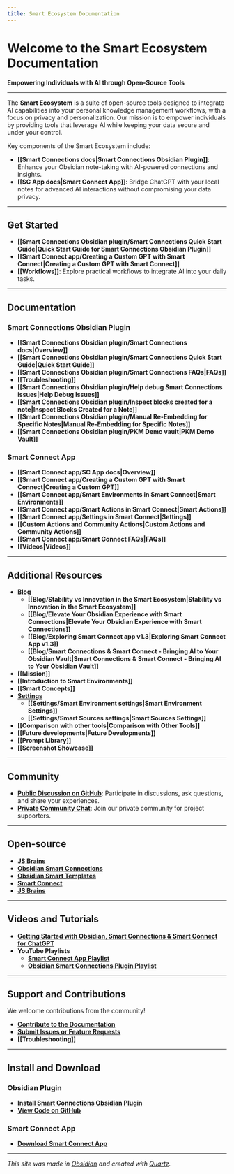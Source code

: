 ```yaml
---
title: Smart Ecosystem Documentation
---
```

# Welcome to the Smart Ecosystem Documentation

**Empowering Individuals with AI through Open-Source Tools**

---
The **Smart Ecosystem** is a suite of open-source tools designed to integrate AI capabilities into your personal knowledge management workflows, with a focus on privacy and personalization. Our mission is to empower individuals by providing tools that leverage AI while keeping your data secure and under your control.

Key components of the Smart Ecosystem include:
- **[[Smart Connections docs|Smart Connections Obsidian Plugin]]**: Enhance your Obsidian note-taking with AI-powered connections and insights.
- **[[SC App docs|Smart Connect App]]**: Bridge ChatGPT with your local notes for advanced AI interactions without compromising your data privacy.

---

## Get Started
- **[[Smart Connections Obsidian plugin/Smart Connections Quick Start Guide|Quick Start Guide for Smart Connections Obsidian Plugin]]**
- **[[Smart Connect app/Creating a Custom GPT with Smart Connect|Creating a Custom GPT with Smart Connect]]**
- **[[Workflows]]**: Explore practical workflows to integrate AI into your daily tasks.

---
## Documentation
### Smart Connections Obsidian Plugin
- **[[Smart Connections Obsidian plugin/Smart Connections docs|Overview]]**
- **[[Smart Connections Obsidian plugin/Smart Connections Quick Start Guide|Quick Start Guide]]**
- **[[Smart Connections Obsidian plugin/Smart Connections FAQs|FAQs]]**
- **[[Troubleshooting]]**
- **[[Smart Connections Obsidian plugin/Help debug Smart Connections issues|Help Debug Issues]]**
- **[[Smart Connections Obsidian plugin/Inspect blocks created for a note|Inspect Blocks Created for a Note]]**
- **[[Smart Connections Obsidian plugin/Manual Re-Embedding for Specific Notes|Manual Re-Embedding for Specific Notes]]**
- **[[Smart Connections Obsidian plugin/PKM Demo vault|PKM Demo Vault]]**

### Smart Connect App
- **[[Smart Connect app/SC App docs|Overview]]**
- **[[Smart Connect app/Creating a Custom GPT with Smart Connect|Creating a Custom GPT]]**
- **[[Smart Connect app/Smart Environments in Smart Connect|Smart Environments]]**
- **[[Smart Connect app/Smart Actions in Smart Connect|Smart Actions]]**
- **[[Smart Connect app/Settings in Smart Connect|Settings]]**
- **[[Custom Actions and Community Actions|Custom Actions and Community Actions]]**
- **[[Smart Connect app/Smart Connect FAQs|FAQs]]**
- **[[Videos|Videos]]**

---

## Additional Resources
- **[Blog](https://docs.smartconnections.app/Blog/)**
	- **[[Blog/Stability vs Innovation in the Smart Ecosystem|Stability vs Innovation in the Smart Ecosystem]]**
	- **[[Blog/Elevate Your Obsidian Experience with Smart Connections|Elevate Your Obsidian Experience with Smart Connections]]**
	- **[[Blog/Exploring Smart Connect app v1.3|Exploring Smart Connect App v1.3]]**
	- **[[Blog/Smart Connections & Smart Connect - Bringing AI to Your Obsidian Vault|Smart Connections & Smart Connect - Bringing AI to Your Obsidian Vault]]**
- **[[Mission]]**
- **[[Introduction to Smart Environments]]**
- **[[Smart Concepts]]**
- **[Settings](https://docs.smartconnections.app/Settings/)**
	- **[[Settings/Smart Environment settings|Smart Environment Settings]]**
	- **[[Settings/Smart Sources settings|Smart Sources Settings]]**
- **[[Comparison with other tools|Comparison with Other Tools]]**
- **[[Future developments|Future Developments]]**
- **[[Prompt Library]]**
- **[[Screenshot Showcase]]**

---

## Community
- **[Public Discussion on GitHub](https://github.com/brianpetro/obsidian-smart-connections/discussions)**: Participate in discussions, ask questions, and share your experiences.
- **[Private Community Chat](https://chat.smartconnections.app)**: Join our private community for project supporters.

---
## Open-source
- **[JS Brains](https://github.com/brianpetro/jsbrains)**
- **[Obsidian Smart Connections](https://github.com/brianpetro/obsidian-smart-connections)**
- **[Obsidian Smart Templates](https://github.com/brianpetro/obsidian-smart-templates)**
- **[Smart Connect](https://github.com/brianpetro/smart-connect)**
- **[JS Brains](https://github.com/brianpetro/js-brains)**

---

## Videos and Tutorials
- **[Getting Started with Obsidian, Smart Connections & Smart Connect for ChatGPT](https://www.youtube.com/watch?v=niX9U8znJAo)**
- **YouTube Playlists**
	- **[Smart Connect App Playlist](https://www.youtube.com/playlist?list=PLqu2iXqr-g4xKGdzT68IWUhogdWIxmaCw)**
	- **[Obsidian Smart Connections Plugin Playlist](https://www.youtube.com/playlist?list=PLqu2iXqr-g4wXYDEXTLgoEP3g5vS73hwj)**

---

## Support and Contributions
We welcome contributions from the community!
- **[Contribute to the Documentation](https://github.com/brianpetro/Smart-Connections-Docs)**
- **[Submit Issues or Feature Requests](https://github.com/brianpetro/obsidian-smart-connections/issues)**
- **[[Troubleshooting]]**

---

## Install and Download
### Obsidian Plugin
- **[Install Smart Connections Obsidian Plugin](obsidian://show-plugin?id=smart-connections)**
- **[View Code on GitHub](https://github.com/brianpetro/obsidian-smart-connections)**
### Smart Connect App
- **[Download Smart Connect App](https://github.com/brianpetro/smart-connect#getting-started-with-smart-connect)**

---

*This site was made in [Obsidian](https://obsidian.md) and created with [Quartz](https://quartz.jzhao.xyz/).*